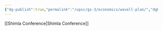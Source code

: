```yaml
---
{"dg-publish":true,"permalink":"/upsc/gs-3/economics/wavell-plan/","dgHomeLink":true,"dgPassFrontmatter":false}
---
```


[[Shimla Conference|Shimla Conference]]
